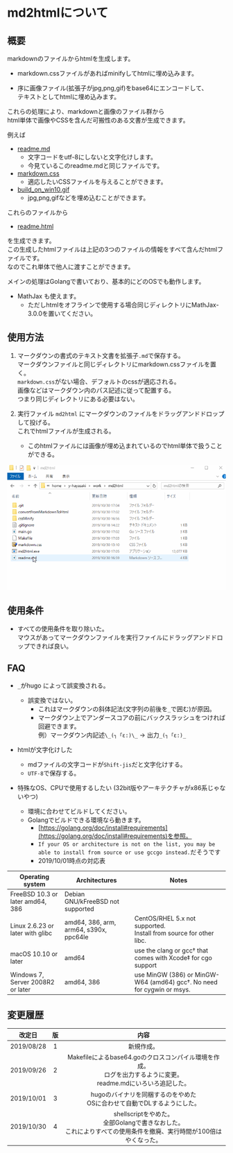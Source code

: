 # md2htmlについて

## 概要

markdownのファイルからhtmlを生成します。  

* markdown.cssファイルがあればminifyしてhtmlに埋め込みます。

* 序に画像ファイル(拡張子がjpg,png,gif)をbase64にエンコードして、  
テキストとしてhtmlに埋め込みます。

これらの処理により、markdownと画像のファイル群から  
html単体で画像やCSSを含んだ可搬性のある文書が生成できます。

例えば

* [readme.md](https://static.xcd0.com/2019/10/30/readme.md)
	* 文字コードをutf-8にしないと文字化けします。
	* 今見ているこのreadme.mdと同じファイルです。
* [markdown.css](https://static.xcd0.com/2019/10/30/markdown.css)
	* 適応したいCSSファイルを与えることができます。
* [build_on_win10.gif](https://static.xcd0.com/2019/10/30/build_on_win10.gif)
	* jpg,png,gifなどを埋め込むことができます。

これらのファイルから

* [readme.html](https://static.xcd0.com/2019/10/30/readme.html)

を生成できます。  
この生成したhtmlファイルは上記の3つのファイルの情報をすべて含んだhtmlファイルです。  
なのでこれ単体で他人に渡すことができます。

メインの処理はGolangで書いており、基本的にどのOSでも動作します。

* MathJax も使えます。
	* ただしhtmlをオフラインで使用する場合同じディレクトリにMathJax-3.0.0を置いてください。


## 使用方法

1. マークダウンの書式のテキスト文書を拡張子`.md`で保存する。  
マークダウンファイルと同じディレクトリにmarkdown.cssファイルを置く。  
`markdown.css`がない場合、デフォルトのcssが適応される。  
画像などはマークダウン内のパス記述に従って配置する。  
つまり同じディレクトリにある必要はない。

1. 実行ファイル `md2html` にマークダウンのファイルをドラッグアンドドロップして投げる。  
これでhtmlファイルが生成される。
	* このhtmlファイルには画像が埋め込まれているのでhtml単体で扱うことができる。

![](./build_on_win10.gif)


## 使用条件

* すべての使用条件を取り除いた。  
マウスがあってマークダウンファイルを実行ファイルにドラッグアンドドロップできれば良い。


## FAQ

* `_`がhugo によって誤変換される。
	* 誤変換ではない。
		* これはマークダウンの斜体記法(文字列の前後を`_`で囲む)が原因。
		* マークダウン上でアンダースコアの前にバックスラッシュをつければ回避できます。  
		例）マークダウン内記述`\_(┐「ε:)\_` → 出力`_(┐「ε:)_`

* htmlが文字化けした
	* mdファイルの文字コードが`Shift-jis`だと文字化けする。
	* `UTF-8`で保存する。

* 特殊なOS、CPUで使用するしたい  (32bit版やアーキテクチャがx86系じゃないやつ)
	* 環境に合わせてビルドしてください。
	* Golangでビルドできる環境なら動きます。
		* [https://golang.org/doc/install#requirements](https://golang.org/doc/install#requirements)を参照。
		* `If your OS or architecture is not on the list, you may be able to install from source or use gccgo instead.`だそうです
		* 2019/10/01時点の対応表

|Operating system	|	Architectures	|	Notes |
|---|---|---|
|FreeBSD 10.3 or later	amd64, 386	|	Debian GNU/kFreeBSD not supported |
|Linux 2.6.23 or later with glibc	|	amd64, 386, arm, arm64, s390x, ppc64le	|	CentOS/RHEL 5.x not supported.<br> Install from source for other libc. |
|macOS 10.10 or later	|	amd64	|	use the clang or gcc† that comes with Xcode‡ for cgo support |
|Windows 7, Server 2008R2 or later	|	amd64, 386	|	use MinGW (386) or MinGW-W64 (amd64) gcc†. No need for cygwin or msys. |


## 変更履歴

|改定日		|版		|内容					|
|:---:|:---:|:---:|
|2019/08/28	|1		|新規作成。				|
|2019/09/26	|2		|Makefileによるbase64.goのクロスコンパイル環境を作成。<br>ログを出力するように変更。<br>readme.mdにいろいろ追記した。|
|2019/10/01	|3		|hugoのバイナリを同梱するのをやめた<br>OSに合わせて自動でDLするようにした。|
|2019/10/30	|4		|shellscriptをやめた。<br>全部Golangで書きなおした。<br>これによりすべての使用条件を撤廃、実行時間が100倍はやくなった。|

